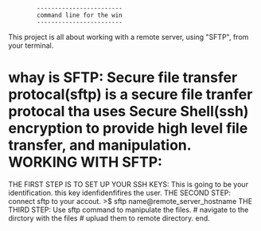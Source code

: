 			------------------------
			command line for the win
			------------------------

This project is all about working with a remote server, using "SFTP", from your terminal.

whay is SFTP: Secure file transfer protocal(sftp) is a secure file tranfer protocal tha uses Secure Shell(ssh) encryption to provide high level file transfer, and manipulation.
WORKING WITH SFTP:
=================

THE FIRST STEP IS TO SET UP YOUR SSH KEYS: This is going to be your identification. this key idenfidenfifires the user.
THE SECOND STEP: connect sftp to your accout.
	>$ sftp name@remote_server_hostname
THE THIRD STEP: Use sftp command to manipulate the files.
	# navigate to the dirctory with the files
	# upluad them to remote directory.
end.
